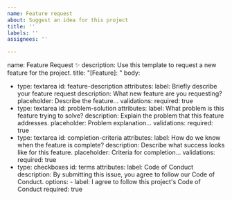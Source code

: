 ```yaml
---
name: Feature request
about: Suggest an idea for this project
title: ''
labels: ''
assignees: ''

---
```


name: Feature Request ✨
description: Use this template to request a new feature for the project.
title: "[Feature]: "
body:
  - type: textarea
    id: feature-description
    attributes:
      label: Briefly describe your feature request
      description: What new feature are you requesting?
      placeholder: Describe the feature...
    validations:
      required: true
  - type: textarea
    id: problem-solution
    attributes:
      label: What problem is this feature trying to solve?
      description: Explain the problem that this feature addresses.
      placeholder: Problem explanation...
    validations:
      required: true
  - type: textarea
    id: completion-criteria
    attributes:
      label: How do we know when the feature is complete?
      description: Describe what success looks like for this feature.
      placeholder: Criteria for completion...
    validations:
      required: true
  - type: checkboxes
    id: terms
    attributes:
      label: Code of Conduct
      description: By submitting this issue, you agree to follow our Code of Conduct.
      options:
        - label: I agree to follow this project's Code of Conduct
          required: true
